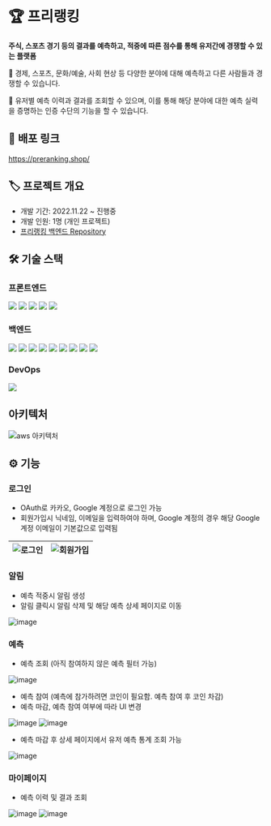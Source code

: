 # 🏆️ 프리랭킹
**주식, 스포츠 경기 등의 결과를 예측하고, 적중에 따른 점수를 통해 유저간에 경쟁할 수 있는 플랫폼**

📌 경제, 스포츠, 문화/예술, 사회 현상 등 다양한 분야에 대해 예측하고 다른 사람들과 경쟁할 수 있습니다.

📌 유저별 예측 이력과 결과를 조회할 수 있으며, 이를 통해 해당 분야에 대한 예측 실력을 증명하는 인증 수단의 기능을 할 수 있습니다.

## 🚀 배포 링크
https://preranking.shop/

## 🏷 프로젝트 개요
- 개발 기간: 2022.11.22 ~ 진행중
- 개발 인원: 1명 (개인 프로젝트)
- [프리랭킹 백엔드 Repository](https://github.com/tesseractjh/pre-ranking-be)

## 🛠 기술 스택
### 프론트엔드
<div>
<img src="https://img.shields.io/badge/React-61DAFB?style=flat-square&logo=React&logoColor=white"/>
<img src="https://img.shields.io/badge/Styled Components-DB7093?style=flat-square&logo=Styled-Components&logoColor=white"/>
<img src="https://img.shields.io/badge/React Query-FF4154?style=flat-square&logo=ReactQuery&logoColor=white"/>
<img src="https://img.shields.io/badge/Recoil-3578e5?style=flat-square&logo=React&logoColor=white"/>
<img src="https://img.shields.io/badge/D3-f9a03c?style=flat-square&logo=D3.js&logoColor=white"/>
</div>

### 백엔드
<div>
<img src="https://img.shields.io/badge/Node.js-339933?style=flat-square&logo=Node.js&logoColor=white"/>
<img src="https://img.shields.io/badge/Express-000000?style=flat-square&logo=Express&logoColor=white"/>
<img src="https://img.shields.io/badge/MySQL-4479A1?style=flat-square&logo=MySQL&logoColor=white"/>
<img src="https://img.shields.io/badge/Passport-34E27A?style=flat-square&logo=Passport&logoColor=white"/>
<img src="https://img.shields.io/badge/AWS S3-569A31?style=flat-square&logo=AmazonS3&logoColor=white"/>
<img src="https://img.shields.io/badge/AWS EC2-FF9900?style=flat-square&logo=AmazonEC2&logoColor=white"/>
<img src="https://img.shields.io/badge/AWS RDS-527FFF?style=flat-square&logo=AmazonRDS&logoColor=white"/>
<img src="https://img.shields.io/badge/AWS Route53-232F3E?style=flat-square&logo=AmazonAWS&logoColor=white"/>
<img src="https://img.shields.io/badge/AWS CloudFront-232F3E?style=flat-square&logo=AmazonAWS&logoColor=white"/>
</div>

### DevOps
<div>
<img src="https://img.shields.io/badge/Github Actions-181717?style=flat-square&logo=Github&logoColor=white"/>
</div>

## 아키텍처
![aws 아키텍처](https://user-images.githubusercontent.com/67459853/209478134-37f5b49f-9dc0-456a-8e37-593e7a62c34e.png)

## ⚙️ 기능
### 로그인
- OAuth로 카카오, Google 계정으로 로그인 가능
- 회원가입시 닉네임, 이메일을 입력하여야 하며, Google 계정의 경우 해당 Google 계정 이메일이 기본값으로 입력됨

| ![로그인](https://user-images.githubusercontent.com/67459853/209465753-c08db15d-158d-407e-8ca9-53649ad20f76.PNG) | ![회원가입](https://user-images.githubusercontent.com/67459853/209465754-3298cb62-ea0e-490e-9fdd-4eb9464380a7.PNG) |
| ------------- | ------------- |

### 알림
- 예측 적중시 알림 생성
- 알림 클릭시 알림 삭제 및 해당 예측 상세 페이지로 이동

![image](https://user-images.githubusercontent.com/67459853/209465876-47d473ee-1c36-4a30-a19a-29731babf12a.png)

### 예측
- 예측 조회 (아직 참여하지 않은 예측 필터 가능)

![image](https://user-images.githubusercontent.com/67459853/209466494-5a8b5673-cf3c-4924-97df-3834007e35d1.png)

- 예측 참여 (예측에 참가하려면 코인이 필요함. 예측 참여 후 코인 차감)
- 예측 마감, 예측 참여 여부에 따라 UI 변경

![image](https://user-images.githubusercontent.com/67459853/209466037-50fc5a41-21d8-4e68-9549-e9aad456de1c.png)
![image](https://user-images.githubusercontent.com/67459853/209466021-5a31b2ef-ab94-4766-a81d-a0601d752465.png)

- 예측 마감 후 상세 페이지에서 유저 예측 통계 조회 가능

![image](https://user-images.githubusercontent.com/67459853/209466089-58b18e46-3cc0-4ac3-af8a-9ba78eebcd3f.png)

### 마이페이지
- 예측 이력 및 결과 조회

![image](https://user-images.githubusercontent.com/67459853/209466435-d3164f22-19c7-4c4a-83ad-906ae18d2e15.png)
![image](https://user-images.githubusercontent.com/67459853/209466446-777dc08a-2217-4511-928c-39c6e5743667.png)

